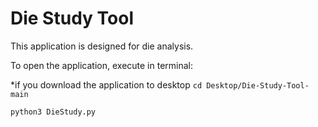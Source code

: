 # Die Study Tool

This application is designed for die analysis.

To open the application, execute in terminal:

*if you download the application to desktop
`cd Desktop/Die-Study-Tool-main`  

`python3 DieStudy.py`
